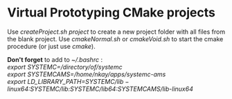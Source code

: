 # Virtual Prototyping CMake projects

Use  *createProject.sh  project*  to create a new project folder with all files from the blank project.
Use *cmakeNormal.sh* or *cmakeVoid.sh* to start the cmake procedure (or just use *cmake*).

**Don't forget** to add to *~/.bashrc* :  
*export SYSTEMC=/directory/of/systemc*  
*export SYSTEMCAMS=/home/nkay/apps/systemc-ams*  
*export LD_LIBRARY_PATH=$SYSTEMC/lib-linux64:$SYSTEMC/lib:$SYSTEMC/lib64:$SYSTEMCAMS/lib-linux64*  
